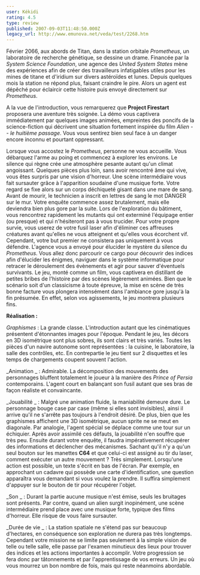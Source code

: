 ```yaml
---
user: Kékidi
rating: 4.5
type: review
published: 2007-09-03T11:48:50.000Z
legacy_url: http://www.emunova.net/veda/test/2268.htm
---
```

Février 2066, aux abords de Titan, dans la station orbitale _Prometheus_, un laboratoire de recherche génétique, se dessine un drame. Financée par la _System Science Foundation_, une agence des _United System States_ mène des expériences afin de créer des travailleurs infatigables utiles pour les mines de titane et d'iridium sur divers astéroïdes et lunes. Depuis quelques mois la station ne répond plus, faisant craindre le pire. Alors un agent est dépêché pour éclaircir cette histoire puis envoyé directement sur _Prometheus_.  

  

A la vue de l'introduction, vous remarquerez que **Project Firestart** proposera une aventure très soignée. La démo vous captivera immédiatement par quelques images animées, empreintes des poncifs de la science-fiction qui décrivent une situation fortement inspirée du film _Alien -- le huitième passage_. Vous vous sentirez bien seul face à un danger encore inconnu et pourtant oppressant.  

  

Lorsque vous accostez le _Prometheus_, personne ne vous accueille. Vous débarquez l'arme au poing et commencez à explorer les environs. Le silence qui règne crée une atmosphère pesante autant qu'un climat angoissant. Quelques pièces plus loin, sans avoir rencontré âme qui vive, vous êtes surpris par une vision d'horreur. Une scène intermédiaire vous fait sursauter grâce à l'apparition soudaine d'une musique forte. Votre regard se fixe alors sur un corps déchiqueté gisant dans une mare de sang. Avant de mourir, le technicien a inscrit en lettres de sang le mot DANGER sur le mur. Votre enquête commence assez brutalement, mais elle deviendra bien plus gore par la suite. Lors de l'exploration du bâtiment, vous rencontrez rapidement les mutants qui ont exterminé l'équipage entier (ou presque) et qui n'hésiteront pas à vous trucider. Pour votre propre survie, vous userez de votre fusil laser afin d'éliminer ces affreuses créatures avant qu'elles ne vous atteignent et qu'elles vous écorchent vif. Cependant, votre but premier ne consistera pas uniquement à vous défendre. L'agence vous a envoyé pour élucider le mystère du silence du _Prometheus_. Vous allez donc parcourir ce cargo pour découvrir des indices afin d'élucider les énigmes, naviguer dans le système informatique pour retracer le déroulement des évènements et agir pour sauver d'éventuels survivants. Le jeu, monté comme un film, vous captivera en distillant de petites bribes de l'histoire par des scènes légèrement animées. Bien que le scénario soit d'un classicisme à toute épreuve, la mise en scène de très bonne facture vous plongera intensément dans l'ambiance gore jusqu'à la fin présumée. En effet, selon vos agissements, le jeu montrera plusieurs fins.  

  

**Réalisation :**  

  

_Graphismes_ : La grande classe. L'introduction autant que les cinématiques présentent d'étonnantes images pour l'époque. Pendant le jeu, les décors en 3D isométrique sont plus sobres, ils sont clairs et très variés. Toutes les pièces d'un navire autonome sont représentées : la cuisine, le laboratoire, la salle des contrôles, etc. En contrepartie le jeu tient sur 2 disquettes et les temps de chargements coupent souvent l'action.  

  

_Animation _ : Admirable. La décomposition des mouvements des personnages bluffent totalement le joueur à la manière des _Prince of Persia_ contemporains. L'agent court en balançant son fusil autant que ses bras de façon réaliste et convaincante.  

  

_Jouabilité _ : Malgré une animation fluide, la maniabilité demeure dure. Le personnage bouge case par case (même si elles sont invisibles), ainsi il arrive qu'il ne s'arrête pas toujours à l'endroit désiré. De plus, bien que les graphismes affichent une 3D isométrique, aucun sprite ne se meut en diagonale. Par analogie, l'agent spécial se déplace comme une tour sur un échiquier. Après avoir assimilé ces défauts, la jouabilité n'en souffre que très peu. Ensuite durant votre enquête, il faudra impérativement récupérer des informations et déclencher des mécanismes. Sachant qu'il n'y a qu'un seul bouton sur les manettes **C64** et que celui-ci est assigné au tir du laser, comment exécuter un autre mouvement ? Très simplement. Lorsqu'une action est possible, un texte s'écrit en bas de l'écran. Par exemple, en approchant un cadavre qui possède une carte d'identification, une question apparaîtra vous demandant si vous voulez la prendre. Il suffira simplement d'appuyer sur le bouton de tir pour récupérer l'objet.  

  

_Son _ : Durant la partie aucune musique n'est émise, seuls les bruitages sont présents. Par contre, quand un alien surgit inopinément, une scène intermédiaire prend place avec une musique forte, typique des films d'horreur. Elle risque de vous faire sursauter.  

  

_Durée de vie _ : La station spatiale ne s'étend pas sur beaucoup d'hectares, en conséquence son exploration ne durera pas très longtemps. Cependant votre mission ne se limite pas seulement à la simple vision de telle ou telle salle, elle passe par l'examen minutieux des lieux pour trouver des indices et les actions importantes à accomplir. Votre progression se fera donc par tâtonnements et par l'apprentissage de vos erreurs. Un jeu où vous mourrez un bon nombre de fois, mais qui reste néanmoins abordable.